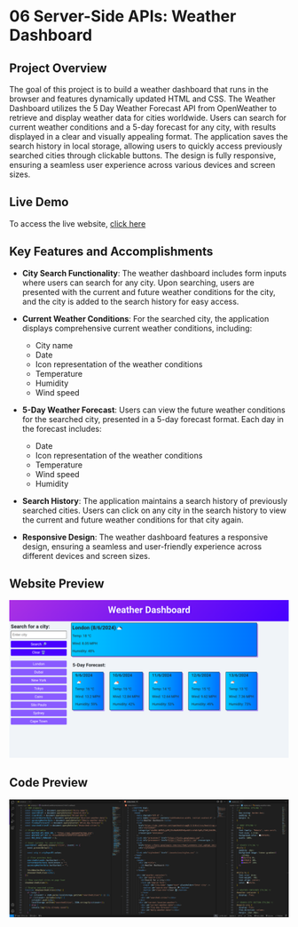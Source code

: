 # 06 Server-Side APIs: Weather Dashboard

## Project Overview

The goal of this project is to build a weather dashboard that runs in the browser and features dynamically updated HTML and CSS. The Weather Dashboard utilizes the 5 Day Weather Forecast API from OpenWeather to retrieve and display weather data for cities worldwide. Users can search for current weather conditions and a 5-day forecast for any city, with results displayed in a clear and visually appealing format. The application saves the search history in local storage, allowing users to quickly access previously searched cities through clickable buttons. The design is fully responsive, ensuring a seamless user experience across various devices and screen sizes.

## Live Demo

To access the live website, <a href="https://a-mohamed14.github.io/weather-dashboard/">click here</a>

## Key Features and Accomplishments

- **City Search Functionality**: The weather dashboard includes form inputs where users can search for any city. Upon searching, users are presented with the current and future weather conditions for the city, and the city is added to the search history for easy access.
- **Current Weather Conditions**: For the searched city, the application displays comprehensive current weather conditions, including:

  - City name
  - Date
  - Icon representation of the weather conditions
  - Temperature
  - Humidity
  - Wind speed

- **5-Day Weather Forecast**: Users can view the future weather conditions for the searched city, presented in a 5-day forecast format. Each day in the forecast includes:

  - Date
  - Icon representation of the weather conditions
  - Temperature
  - Wind speed
  - Humidity

- **Search History**: The application maintains a search history of previously searched cities. Users can click on any city in the search history to view the current and future weather conditions for that city again.

- **Responsive Design**: The weather dashboard features a responsive design, ensuring a seamless and user-friendly experience across different devices and screen sizes.

## Website Preview

![website preview snippet](./assets/screenshots/website-screenshot.png)

## Code Preview

![code preview snippet](./assets/screenshots/code-screenshot.png)
